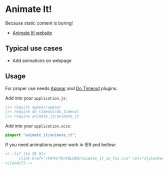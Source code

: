 # Animate It!

Because static content is boring!

- [Animate It! website](http://jackonthe.net/css3animateit/)


## Typical use cases

- Add animations on webpage

## Usage

For proper use needs [Appear](appear.md) and [Do Timeout](do_timeout.md) plugins.

Add into your `application.js`:
```js
//= require appear/appear
//= require do_timeout/do_timeout
//= require animate_it/animate_it
```

Add into your `application.scss`:
```scss
@import "animate_it/animate_it";
```

If you need animations proper work in IE9 and bellow:
```html
<!--[if lte IE 9]>
      <link href="/PATH/TO/FOLDER/animate_it_ie_fix.css" rel="stylesheet">
<![endif]-->
```